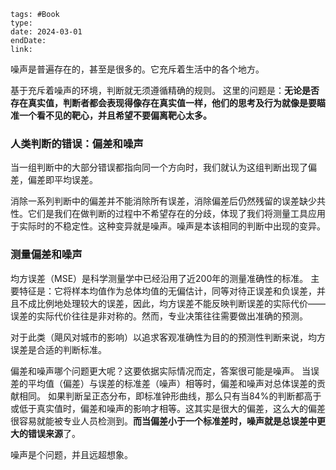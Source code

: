 

```
tags: #Book 
type: 
date: 2024-03-01
endDate: 
link: 
```



噪声是普遍存在的，甚至是很多的。它充斥着生活中的各个地方。

基于充斥着噪声的环境，判断就无须遵循精确的规则。
这里的问题是：**无论是否存在真实值，判断者都会表现得像存在真实值一样，他们的思考及行为就像是要瞄准一个看不见的靶心，并且希望不要偏离靶心太多。**

### 人类判断的错误：偏差和噪声

当一组判断中的大部分错误都指向同一个方向时，我们就认为这组判断出现了偏差，偏差即平均误差。

消除一系列判断中的偏差并不能消除所有误差，消除偏差后仍然残留的误差缺少共性。它们是我们在做判断的过程中不希望存在的分歧，体现了我们将测量工具应用于实际时的不稳定性。这种变异就是噪声。噪声是本该相同的判断中出现的变异。

### 测量偏差和噪声

均方误差（MSE）是科学测量学中已经沿用了近200年的测量准确性的标准。
主要特征是：它将样本均值作为总体均值的无偏估计，同等对待正误差和负误差，并且不成比例地处理较大的误差，因此，均方误差不能反映判断误差的实际代价——误差的实际代价往往是非对称的。然而，专业决策往往需要做出准确的预测。

对于此类（飓风对城市的影响）以追求客观准确性为目的的预测性判断来说，均方误差是合适的判断标准。


偏差和噪声哪个问题更大呢？这要依据实际情况而定，答案很可能是噪声。
当误差的平均值（偏差）与误差的标准差（噪声）相等时，偏差和噪声对总体误差的贡献相同。
如果判断呈正态分布，即标准钟形曲线，那么只有当84%的判断都高于或低于真实值时，偏差和噪声的影响才相等。这其实是很大的偏差，这么大的偏差很容易就能被专业人员检测到。**而当偏差小于一个标准差时，噪声就是总误差中更大的错误来源**了。


噪声是个问题，并且远超想象。



